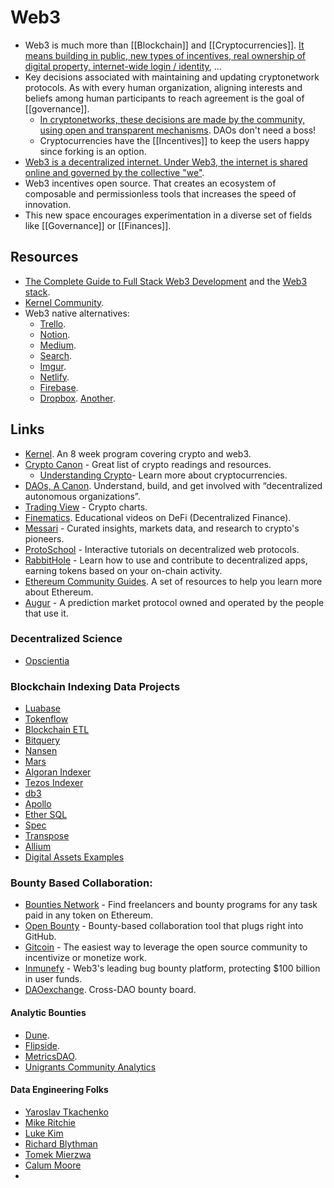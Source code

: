 # Web3

- Web3 is much more than [[Blockchain]] and [[Cryptocurrencies]]. [It means building in public, new types of incentives, real ownership of digital property, internet-wide login / identity](https://ckarchive.com/b/p9ueh9hp409k), ...
- Key decisions associated with maintaining and updating cryptonetwork protocols. As with every human organization, aligning interests and beliefs among human participants to reach agreement is the goal of [[governance]].
  - [In cryptonetworks, these decisions are made by the community, using open and transparent mechanisms](https://onezero.medium.com/why-decentralization-matters-5e3f79f7638e). DAOs don't need a boss!
  - Cryptocurrencies have the [[Incentives]] to keep the users happy since forking is an option.
- [Web3 is a decentralized internet. Under Web3, the internet is shared online and governed by the collective "we"](https://docs.google.com/document/d/1SWJw_NTyUvgdB_asRzsnVyKjciW8dZbeqQeUeWsEiQc).
- Web3 incentives open source. That creates an ecosystem of composable and permissionless tools that increases the speed of innovation.
- This new space encourages experimentation in a diverse set of fields like [[Governance]] or [[Finances]].

## Resources

- [The Complete Guide to Full Stack Web3 Development](https://dev.to/dabit3/the-complete-guide-to-full-stack-web3-development-4g74) and the [Web3 stack](https://edgeandnode.com/blog/defining-the-web3-stack).
- [Kernel Community](https://kernel.community/en/learn/).
- Web3 native alternatives:
	- [Trello](https://dework.xyz/).
	- [Notion](https://www.clarity.so/).
	- [Medium](https://mirror.xyz/dashboard).
	- [Search](https://slate.host/).
	- [Imgur](https://www.pinata.cloud/).
	- [Netlify](https://fleek.co/).
	- [Firebase](https://textile.io).
	- [Dropbox](https://www.sliksafe.com/). [Another](https://files.chainsafe.io/).

## Links

- [Kernel](https://kernel.community/). An 8 week program covering crypto and web3.
- [Crypto Canon](https://a16z.com/2018/02/10/crypto-readings-resources/) - Great list of crypto readings and resources.
	- [Understanding Crypto](https://a16z.com/2020/04/30/explaining-crypto-from-a16z/)- Learn more about cryptocurrencies.
- [DAOs, A Canon](https://future.a16z.com/dao-canon/). Understand, build, and get involved with “decentralized autonomous organizations”.
- [Trading View](https://www.tradingview.com/markets/cryptocurrencies/) - Crypto charts.
- [Finematics](https://www.youtube.com/channel/UCh1ob28ceGdqohUnR7vBACA). Educational videos on DeFi (Decentralized Finance).
- [Messari](https://messari.io/) - Curated insights, markets data, and research to crypto's pioneers.
- [ProtoSchool](https://proto.school/) - Interactive tutorials on decentralized web protocols.
- [RabbitHole](https://rabbithole.gg/) - Learn how to use and contribute to decentralized apps, earning tokens based on your on-chain activity.
- [Ethereum Community Guides](https://ethereum.org/en/learn). A set of resources to help you learn more about Ethereum.
- [Augur](https://www.augur.net/) - A prediction market protocol owned and operated by the people that use it.

### Decentralized Science
- [Opscientia](https://github.com/opscientia/desci)

### Blockchain Indexing Data Projects
- [Luabase](https://github.com/luabase)
- [Tokenflow](https://docs.tokenflow.live/)
- [Blockchain ETL](https://github.com/blockchain-etl)
- [Bitquery](https://github.com/bitquery/explorer)
- [Nansen](https://www.nansen.ai/)
- [Mars](https://github.com/deepeth/mars)
- [Algoran Indexer](https://github.com/algorand/indexer)
- [Tezos Indexer](https://github.com/baking-bad/tzkt)
- [db3](https://github.com/db3-teams/db3)
- [Apollo](https://github.com/chainbound/apollo)
- [Ether SQL](https://github.com/analyseether/ether_sql)
- [Spec](https://github.com/spec-dev)
- [Transpose](https://www.transpose.io/)
- [Allium](https://twitter.com/alliumlabs)
- [Digital Assets Examples](https://github.com/aws-samples/digital-assets-examples)

### Bounty Based Collaboration:

- [Bounties Network](https://bounties.network/) - Find freelancers and bounty programs for any task paid in any token on Ethereum.
- [Open Bounty](https://openbounty.status.im/) - Bounty-based collaboration tool that plugs right into GitHub.
- [Gitcoin](https://gitcoin.co/) - The easiest way to leverage the open source community to incentivize or monetize work.
- [Inmunefy](https://immunefi.com/) - Web3's leading bug bounty platform, protecting $100 billion in user funds.
- [DAOexchange](https://daoexchange.app/). Cross-DAO bounty board.

#### Analytic Bounties

- [Dune](https://twitter.com/dune_bounties).
- [Flipside](https://flipsidecrypto.xyz/).
- [MetricsDAO](https://metricsdao.notion.site/metricsdao/Bounty-Programs-d4bac7f1908f412f8bf4ed349198e5fe).
- [Unigrants Community Analytics](https://unigrants.notion.site/Unigrants-Community-Analytics-b09bbb16579d4a569b7e2d393afc4459)

#### Data Engineering Folks
- [Yaroslav Tkachenko](https://sap1ens.com/blog/2022/04/11/why-im-joining-goldsky/)
- [Mike Ritchie](https://twitter.com/thisritchie/status/1533434879773290496)
- [Luke Kim](https://twitter.com/0xLukeKim/status/1514294888778534915)
- [Richard Blythman](https://twitter.com/richardblythman)
- [Tomek Mierzwa](https://twitter.com/mierzwik)
- [Calum Moore](https://twitter.com/calummoore)
- 
